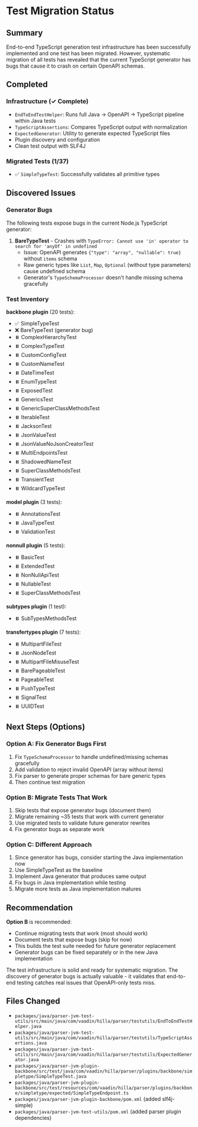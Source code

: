 # Test Migration Status

## Summary

End-to-end TypeScript generation test infrastructure has been successfully implemented and one test has been migrated. However, systematic migration of all tests has revealed that the current TypeScript generator has bugs that cause it to crash on certain OpenAPI schemas.

## Completed

### Infrastructure (✓ Complete)
- `EndToEndTestHelper`: Runs full Java → OpenAPI → TypeScript pipeline within Java tests
- `TypeScriptAssertions`: Compares TypeScript output with normalization
- `ExpectedGenerator`: Utility to generate expected TypeScript files
- Plugin discovery and configuration
- Clean test output with SLF4J

### Migrated Tests (1/37)
- ✅ `SimpleTypeTest`: Successfully validates all primitive types

## Discovered Issues

### Generator Bugs
The following tests expose bugs in the current Node.js TypeScript generator:

1. **BareTypeTest** - Crashes with `TypeError: Cannot use 'in' operator to search for 'anyOf' in undefined`
   - Issue: OpenAPI generates `{"type": "array", "nullable": true}` without `items` schema
   - Raw generic types like `List`, `Map`, `Optional` (without type parameters) cause undefined schema
   - Generator's `TypeSchemaProcessor` doesn't handle missing schema gracefully

### Test Inventory

**backbone plugin** (20 tests):
- ✅ SimpleTypeTest
- ❌ BareTypeTest (generator bug)
- ⏸️ ComplexHierarchyTest
- ⏸️ ComplexTypeTest
- ⏸️ CustomConfigTest
- ⏸️ CustomNameTest
- ⏸️ DateTimeTest
- ⏸️ EnumTypeTest
- ⏸️ ExposedTest
- ⏸️ GenericsTest
- ⏸️ GenericSuperClassMethodsTest
- ⏸️ IterableTest
- ⏸️ JacksonTest
- ⏸️ JsonValueTest
- ⏸️ JsonValueNoJsonCreatorTest
- ⏸️ MultiEndpointsTest
- ⏸️ ShadowedNameTest
- ⏸️ SuperClassMethodsTest
- ⏸️ TransientTest
- ⏸️ WildcardTypeTest

**model plugin** (3 tests):
- ⏸️ AnnotationsTest
- ⏸️ JavaTypeTest
- ⏸️ ValidationTest

**nonnull plugin** (5 tests):
- ⏸️ BasicTest
- ⏸️ ExtendedTest
- ⏸️ NonNullApiTest
- ⏸️ NullableTest
- ⏸️ SuperClassMethodsTest

**subtypes plugin** (1 test):
- ⏸️ SubTypesMethodsTest

**transfertypes plugin** (7 tests):
- ⏸️ MultipartFileTest
- ⏸️ JsonNodeTest
- ⏸️ MultipartFileMisuseTest
- ⏸️ BarePageableTest
- ⏸️ PageableTest
- ⏸️ PushTypeTest
- ⏸️ SignalTest
- ⏸️ UUIDTest

## Next Steps (Options)

### Option A: Fix Generator Bugs First
1. Fix `TypeSchemaProcessor` to handle undefined/missing schemas gracefully
2. Add validation to reject invalid OpenAPI (array without items)
3. Fix parser to generate proper schemas for bare generic types
4. Then continue test migration

### Option B: Migrate Tests That Work
1. Skip tests that expose generator bugs (document them)
2. Migrate remaining ~35 tests that work with current generator
3. Use migrated tests to validate future generator rewrites
4. Fix generator bugs as separate work

### Option C: Different Approach
1. Since generator has bugs, consider starting the Java implementation now
2. Use SimpleTypeTest as the baseline
3. Implement Java generator that produces same output
4. Fix bugs in Java implementation while testing
5. Migrate more tests as Java implementation matures

## Recommendation

**Option B** is recommended:
- Continue migrating tests that work (most should work)
- Document tests that expose bugs (skip for now)
- This builds the test suite needed for future generator replacement
- Generator bugs can be fixed separately or in the new Java implementation

The test infrastructure is solid and ready for systematic migration. The discovery of generator bugs is actually valuable - it validates that end-to-end testing catches real issues that OpenAPI-only tests miss.

## Files Changed

- `packages/java/parser-jvm-test-utils/src/main/java/com/vaadin/hilla/parser/testutils/EndToEndTestHelper.java`
- `packages/java/parser-jvm-test-utils/src/main/java/com/vaadin/hilla/parser/testutils/TypeScriptAssertions.java`
- `packages/java/parser-jvm-test-utils/src/main/java/com/vaadin/hilla/parser/testutils/ExpectedGenerator.java`
- `packages/java/parser-jvm-plugin-backbone/src/test/java/com/vaadin/hilla/parser/plugins/backbone/simpletype/SimpleTypeTest.java`
- `packages/java/parser-jvm-plugin-backbone/src/test/resources/com/vaadin/hilla/parser/plugins/backbone/simpletype/expected/SimpleTypeEndpoint.ts`
- `packages/java/parser-jvm-plugin-backbone/pom.xml` (added slf4j-simple)
- `packages/java/parser-jvm-test-utils/pom.xml` (added parser plugin dependencies)
